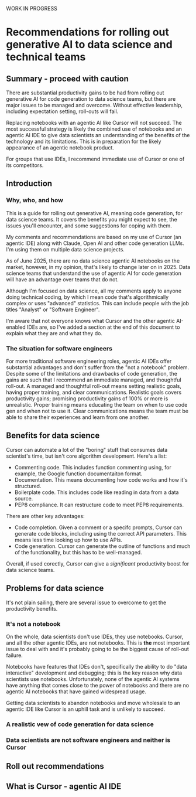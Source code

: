 WORK IN PROGRESS

# Recommendations for rolling out generative AI to data science and technical teams

## Summary - proceed with caution

There are substantial productivity gains to be had from rolling out generative AI for code generation to data science teams, but there are major issues to be managed and overcome. Without effective leadership, including expectation setting, roll-outs will fail. 

Replacing notebooks with an agentic AI like Cursor will not succeed. The most successful strategy is likely the combined use of notebooks and an agentic AI IDE to give data scientists an understanding of the benefits of the technology and its limitations. This is in preparation for the likely appearance of an agentic notebook product.

For groups that use IDEs, I recommend immediate use of Cursor or one of its competitors.

## Introduction

### Why, who, and how

This is a guide for rolling out generative AI, meaning code generation, for data science teams. It covers the benefits you might expect to see, the issues you'll encounter, and some suggestions for coping with them. 

My comments and recommendations are based on my use of Cursor (an agentic IDE) along with Claude, Open AI and other code generation LLMs. I'm using them on multiple data science projects. 

As of June 2025, there are no data science agentic AI notebooks on the market, however, in my opinion, that's likely to change later on in 2025. Data science teams that understand the use of agentic AI for code generation will have an advantage over teams that do not.

Although I'm focused on data science, all my comments apply to anyone doing technical coding, by which I mean code that's algorithmically complex or uses "advanced" statistics. This can include people with the job titles "Analyst" or "Software Engineer".

I'm aware that not everyone knows what Cursor and the other agentic AI-enabled IDEs are, so I've added a section at the end of this document to explain what they are and what they do.

### The situation for software engineers

For more traditional software engineering roles, agentic AI IDEs offer substantial advantages and don't suffer from the "not a notebook" problem. Despite some of the limitations and drawbacks of code generation, the gains are such that I recommend an immediate managed, and thoughtful roll-out. A managed and thoughtful roll-out means setting realistic goals, having proper training, and clear communications. Realistic goals covers productivity gains; promising productivity gains of 100% or more is unrealistic. Proper training means educating the team on when to use code gen and when not to use it. Clear communications means the team must be able to share their experiences and learn from one another.

## Benefits for data science

Cursor can automate a lot of the "boring" stuff that consumes data scientist's time, but isn't core algorithm development. Here's a list:

* Commenting code. This includes function commenting using, for example, the Google function documentaiton format.
* Documentation. This means documenting how code works and how it's structured.
* Boilerplate code. This includes code like reading in data from a data source.
* PEP8 compliance. It can restructure code to meet PEP8 requirements.

There are other key advantages:

* Code completion. Given a comment or a specifc prompts, Cursor can generate code blocks, including using the correct API parameters. This means less time looking up how to use APIs.
* Code generation. Cursor can generate the outline of functions and much of the functionality, but this has to be well-managed.

Overall, if used corectly, Cursor can give a *significant* productivity boost for data science teams.

## Problems for data science

It's not plain sailing, there are several issue to overcome to get the productivity benefits.

### It's not a notebook

On the whole, data scientists don't use IDEs, they use notebooks. Cursor, and all the other agentic IDEs, are not notebooks. This is **the** most important issue to deal with and it's probably going to be the biggest cause of roll-out failure.

Notebooks have features that IDEs don't, specifically the ability to do "data interactive" development and debugging; this is the key reason why data scientists use notebooks. Unfortunately, none of the agentic AI systems have anything that comes close to the power of notebooks and there are no agentic AI notebooks that have gained widespread usage. 

Getting data scientists to abandon notebooks and move wholesale to an agentic IDE like Cursor is an uphill task and is unlikely to succeed. 

### A realistic vew of code generation for data science



### Data scientists are not software engineers and neither is Cursor

## Roll out recommendations

## What is Cursor - agentic AI IDE

